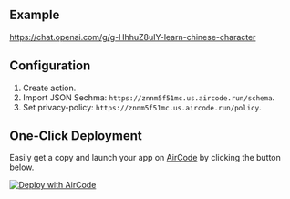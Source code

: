 ## Example

https://chat.openai.com/g/g-HhhuZ8uIY-learn-chinese-character

## Configuration

1. Create action.
2. Import JSON Sechma: `https://znnm5f51mc.us.aircode.run/schema`.
3. Set privacy-policy: `https://znnm5f51mc.us.aircode.run/policy`.

## One-Click Deployment

Easily get a copy and launch your app on [AirCode](https://aircode.io/) by clicking the button below.

[![Deploy with AirCode](https://aircode.io/aircode-deploy-button.svg)](https://aircode.io/dashboard?owner=AirCodeLabs&repo=Awesome-actions-for-GPTs&path=gpts%2Fcnchar&appname=cnchar%20for%20gpts)